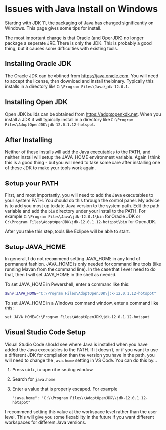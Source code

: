# Issues with Java Install on Windows

Starting with JDK 11, the packaging of Java has changed significantly on Windows. This page gives some tips for install.

The most important change is that Oracle (and OpenJDK) no longer package a seperate JRE. There is only the JDK. This is probably a good thing, but it causes some difficulties with existing tools.

## Installing Oracle JDK

The Oracle JDK can be obtined from https://java.oracle.com. You will need to accept the license, then download and install the binary. Typically this installs in a directory like `C:\Program Files\Java\jdk-12.0.1`.

## Installing Open JDK
Open JDK builds can be obtained from https://adoptopenkdk.net.  When you install a JDK it will typically install in a directory like `C:\Program Files\AdoptOpenJDK\jdk-12.0.1.12-hotspot`.

## After Installing

Neither of these installs will add the Java executables to the PATH, and neither install will setup the JAVA_HOME environment variable. Again I think this is a good thing - but you will need to take some care after installing one of these JDK to make your tools work again.

## Setup your PATH
First, and most importantly, you will need to add the Java executables to your system PATH. You should do this through the control panel. My advice is to add you most up to date Java version to the system path. Edit the path variable and add the `bin` directory under your install to the PATH. For example `C:\Program Files\Java\jdk-12.0.1\bin` for Oracle JDK or `C:\Program Files\AdoptOpenJDK\jdk-12.0.1.12-hotspot\bin` for OpenJDK.

After you take this step, tools like Eclipse will be able to start.

## Setup JAVA_HOME
In general, I do not recommend setting JAVA_HOME in any kind of permanent fashion. JAVA_HOME is only needed for command line tools (like running Mavan from the command line). In the case that I ever need to do that, then I will set JAVA_HOME in the shell as needed.

To set JAVA_HOME in Powershell, enter a command like this:

```powershell
$Env:JAVA_HOME="C:\Program Files\AdoptOpenJDK\jdk-12.0.1.12-hotspot"
```

To set JAVA_HOME in a Windows command window, enter a command like this:

```shell
set JAVA_HOME=C:\Program Files\AdoptOpenJDK\jdk-12.0.1.12-hotspot
```

## Visual Studio Code Setup
Visual Studio Code should see where Java is installed when you have added the Java executables to the PATH. If it doesn't, or if you want to use a different JDK for compilation than the version you have in the path, you will need to change the `java.home` setting in VS Code. You can do this by...

1. Press ctrl+, to open the setting window
1. Search for `java.home`
1. Enter a value that is properly escaped. For example

   ```shell
   "java.home": "C:\\Program Files\\AdoptOpenJDK\\jdk-12.0.1.12-hotspot"
   ```

I recommend setting this value at the workspace level rather than the user level. This will give you some flexability in the future if you want different workspaces for different Java versions.



